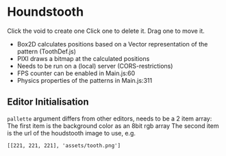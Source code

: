 # Houndstooth

Click the void to create one
Click one to delete it.
Drag one to move it.

* Box2D calculates positions based on a Vector representation of the pattern (ToothDef.js)
* PIXI draws a bitmap at the calculated positions
* Needs to be run on a (local) server (CORS-restrictions)
* FPS counter can be enabled in Main.js:60
* Physics properties of the patterns in Main.js:311

## Editor Initialisation 

`pallette` argument differs from other editors, needs to be a 2 item array:
The first item is the background color as an 8bit rgb array
The second item is the url of the houdstooth image to use, e.g.

`[[221, 221, 221], 'assets/tooth.png']`

